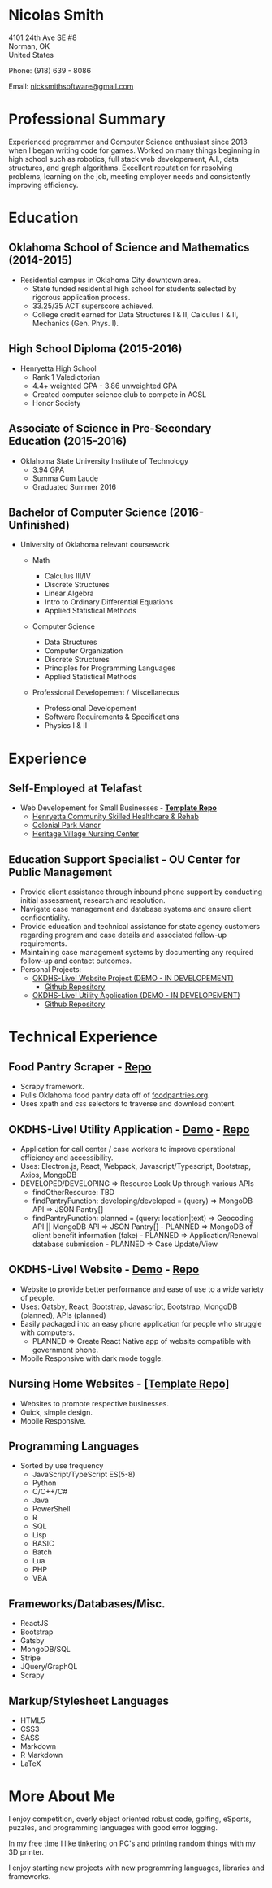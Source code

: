 # **Nicolas Smith**
4101 24th Ave SE #8                   
Norman, OK                        
United States

Phone: (918) 639 - 8086

Email: nicksmithsoftware@gmail.com

# Professional Summary

Experienced programmer and Computer Science enthusiast since 2013 when I began writing code for games. Worked on many things beginning in high school such as robotics, full stack web developement, A.I., data structures, and graph algorithms. Excellent reputation for resolving problems, learning on the job, meeting employer needs and consistently improving efficiency.

# Education

## Oklahoma School of Science and Mathematics (2014-2015)
   - Residential campus in Oklahoma City downtown area.
        - State funded residential high school for students selected by rigorous application process.
        - 33.25/35 ACT superscore achieved.
        - College credit earned for Data Structures I & II, Calculus I & II, Mechanics (Gen. Phys. I).

## High School Diploma (2015-2016)
   - Henryetta High School 
        - Rank 1 Valedictorian
        - 4.4+ weighted GPA - 3.86 unweighted GPA
        - Created computer science club to compete in ACSL
        - Honor Society
    
## Associate of Science in Pre-Secondary Education (2015-2016)
   - Oklahoma State University Institute of Technology
        - 3.94 GPA
        - Summa Cum Laude
        - Graduated Summer 2016
    
## Bachelor of Computer Science (2016-Unfinished)
   - University of Oklahoma relevant coursework
       - Math
          - Calculus III/IV
          - Discrete Structures
          - Linear Algebra
          - Intro to Ordinary Differential Equations
          - Applied Statistical Methods
      
        - Computer Science
          - Data Structures
          - Computer Organization
          - Discrete Structures
          - Principles for Programming Languages
          - Applied Statistical Methods
      
        - Professional Developement / Miscellaneous
          - Professional Developement
          - Software Requirements & Specifications
          - Physics I & II

# Experience

## Self-Employed at Telafast
   -   Web Developement for Small Businesses - [**Template Repo**](https://github.com/NickSmithSoftware/telafast-hcshr-copy)
        - [Henryetta Community Skilled Healthcare & Rehab](https://henryettacommunityskilled.com)
        - [Colonial Park Manor](https://colonialparkmanor.com)
        - [Heritage Village Nursing Center](https://heritagevillagenursingcenter.com)

## Education Support Specialist - OU Center for Public Management
  - Provide client assistance through inbound phone support by conducting initial assessment, research and resolution.
  - Navigate case management and database systems and ensure client confidentiality.
  - Provide education and technical assistance for state agency customers regarding program and case details and associated follow-up requirements.
  - Maintaining case management systems by documenting any required follow-up and contact outcomes.
  - Personal Projects:
      - [OKDHS-Live! Website Project (DEMO - IN DEVELOPEMENT)](https://okdhslive.gatsbyjs.io)
         - [Github Repository](https://github.com/NickSmithSoftware/okdhs-live-gatsby-website)
      - [OKDHS-Live! Utility Application (DEMO - IN DEVELOPEMENT)](https://github.com/NickSmithSoftware/okdhs-live-util-app/raw/master/out/make/squirrel.windows/x64/okdhs-live-util-app-1.0.0%20Setup.exe)
         - [Github Repository](https://github.com/NickSmithSoftware/okdhs-live-util-app)

# Technical Experience

## Food Pantry Scraper - [Repo](https://github.com/NickSmithSoftware/food-pantry-scraper)
   - Scrapy framework.
   - Pulls Oklahoma food pantry data off of [foodpantries.org](https://foodpantries.org).
   - Uses xpath and css selectors to traverse and download content.

## OKDHS-Live! Utility Application - [Demo](https://github.com/NickSmithSoftware/okdhs-live-util-app/raw/master/out/make/squirrel.windows/x64/okdhs-live-util-app-1.0.0%20Setup.exe) - [Repo](https://github.com/NickSmithSoftware/okdhs-live-util-app)
   - Application for call center / case workers to improve operational efficiency and accessibility.
   - Uses: Electron.js, React, Webpack, Javascript/Typescript, Bootstrap, Axios, MongoDB
   - DEVELOPED/DEVELOPING => Resource Look Up through various APIs
        - findOtherResource: TBD
        - findPantryFunction: developing/developed = (query) => MongoDB API => JSON Pantry[]
        - findPantryFunction: planned = (query: location|text) => Geocoding API || MongoDB API => JSON Pantry[]
    - PLANNED => MongoDB of client benefit information (fake)
    - PLANNED => Application/Renewal database submission
    - PLANNED => Case Update/View

## OKDHS-Live! Website - [Demo](https://okdhslive.gatsbyjs.io) - [Repo](https://github.com/NickSmithSoftware/okdhs-live-gatsby-website)
   - Website to provide better performance and ease of use to a wide variety of people.
   - Uses: Gatsby, React, Bootstrap, Javascript, Bootstrap, MongoDB (planned), APIs (planned)
   - Easily packaged into an easy phone application for people who struggle with computers.
        - PLANNED => Create React Native app of website compatible with government phone.
   - Mobile Responsive with dark mode toggle.

## Nursing Home Websites - [[Template Repo]](https://github.com/NickSmithSoftware/telafast-hcshr-copy)
   - Websites to promote respective businesses.
   - Quick, simple design.
   - Mobile Responsive.

## Programming Languages 
   - Sorted by use frequency
      -   JavaScript/TypeScript ES(5-8)
      -   Python
      -   C/C++/C#
      -   Java
      -   PowerShell
      -   R
      -   SQL
      -   Lisp
      -   BASIC
      -   Batch
      -   Lua
      -   PHP
      -   VBA

## Frameworks/Databases/Misc.
-   ReactJS
-   Bootstrap
-   Gatsby
-   MongoDB/SQL
-   Stripe
-   JQuery/GraphQL
-   Scrapy

## Markup/Stylesheet Languages
-   HTML5
-   CSS3
-   SASS
-   Markdown
-   R Markdown
-   LaTeX

# More About Me

I enjoy competition, overly object oriented robust code, golfing, eSports, puzzles, and programming languages with good error logging.

In my free time I like tinkering on PC's and printing random things with my 3D printer.

I enjoy starting new projects with new programming languages, libraries and frameworks.
